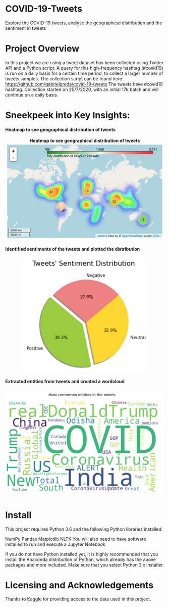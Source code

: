 # COVID-19-Tweets
Explore the COVID-19 tweets, analyse the geographical distribution and the sentiment in tweets

# Project Overview
In this project we are using a tweet dataset has been collected using Twitter API and a Python script. A query for this high-frequency hashtag (#covid19) is run on a daily basis for a certain time period, to collect a larger number of tweets samples.
The collection script can be found here: https://github.com/gabrielpreda/covid-19-tweets
The tweets have #covid19 hashtag. Collection started on 25/7/2020, with an initial 17k batch and will continue on a daily basis.

# Sneekpeek into Key Insights:
#### Heatmap to see geographical distribution of tweets
<div align="center">
    <b> Heatmap to see geographical distribution of tweets </b>
    <img src="/Images/heatmap.png" width="800px" alt="Tweets Concentration Heatmap" /> 
</div>

#### Identified sentiments of the tweets and plotted the distribution
<div align="center">
    <img src="/Images/pie.png" width="400px" alt="Sentiment Distribution" /> 
</div>

#### Extracted entities from tweets and created a wordcloud
<div align="center">
    <img src="/Images/wordcloud.png" width="800px" alt="Entities Wordcloud" /> 
</div>

# Install
This project requires Python 3.6 and the following Python libraries installed:

NumPy
Pandas
Matplotlib
NLTK
You will also need to have software installed to run and execute a Jupyter Notebook

If you do not have Python installed yet, it is highly recommended that you install the Anaconda distribution of Python, which already has the above packages and more included. Make sure that you select Python 3.x installer.

# Licensing and Acknowledgements
Thanks to Kaggle for providing access to the data used in this project.
